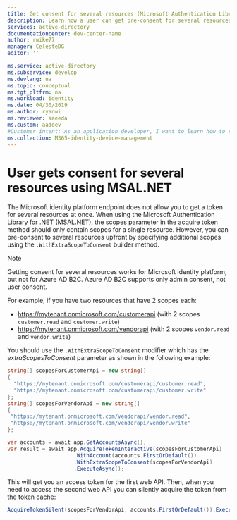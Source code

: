 ```yaml
---
title: Get consent for several resources (Microsoft Authentication Library for .NET) | Azure
description: Learn how a user can get pre-consent for several resources using the Microsoft Authentication Library for .NET (MSAL.NET).
services: active-directory
documentationcenter: dev-center-name
author: rwike77
manager: CelesteDG
editor: ''

ms.service: active-directory
ms.subservice: develop
ms.devlang: na
ms.topic: conceptual
ms.tgt_pltfrm: na
ms.workload: identity
ms.date: 04/30/2019
ms.author: ryanwi
ms.reviewer: saeeda
ms.custom: aaddev
#Customer intent: As an application developer, I want to learn how to specify additional scopes so I can get pre-consent for several resources.
ms.collection: M365-identity-device-management
---
```


# User gets consent for several resources using MSAL.NET
The Microsoft identity platform endpoint does not allow you to get a token for several resources at once. When using the Microsoft Authentication Library for .NET (MSAL.NET), the scopes parameter in the acquire token method should only contain scopes for a single resource. However, you can pre-consent to several resources upfront by specifying additional scopes using the `.WithExtraScopeToConsent` builder method.

> [!NOTE]
> Getting consent for several resources works for Microsoft identity platform, but not for Azure AD B2C. Azure AD B2C supports only admin consent, not user consent.

For example, if you have two resources that have 2 scopes each:

- https://mytenant.onmicrosoft.com/customerapi (with 2 scopes `customer.read` and `customer.write`)
- https://mytenant.onmicrosoft.com/vendorapi (with 2 scopes `vendor.read` and `vendor.write`)

You should use the `.WithExtraScopeToConsent` modifier which has the *extraScopesToConsent* parameter as shown in the following example:

```csharp
string[] scopesForCustomerApi = new string[]
{
  "https://mytenant.onmicrosoft.com/customerapi/customer.read",
  "https://mytenant.onmicrosoft.com/customerapi/customer.write"
};
string[] scopesForVendorApi = new string[]
{
 "https://mytenant.onmicrosoft.com/vendorapi/vendor.read",
 "https://mytenant.onmicrosoft.com/vendorapi/vendor.write"
};

var accounts = await app.GetAccountsAsync();
var result = await app.AcquireTokenInteractive(scopesForCustomerApi)
                     .WithAccount(accounts.FirstOrDefault())
                     .WithExtraScopeToConsent(scopesForVendorApi)
                     .ExecuteAsync();
```

This will get you an access token for the first web API. Then, when you need to access the second web API you can silently acquire the token from the token cache:

```csharp
AcquireTokenSilent(scopesForVendorApi, accounts.FirstOrDefault()).ExecuteAsync();
```

